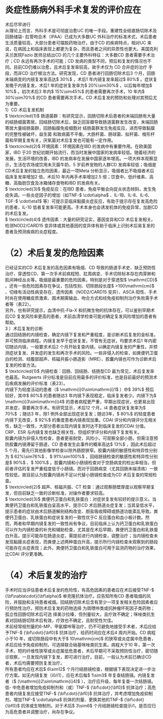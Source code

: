# 炎症性肠病外科手术复发的评价应在  
术后尽早进行  
从理论上而言，外科手术是可彻底治愈UC 的唯一手段。重建性全结直肠切除术及回肠储袋- 肛管吻合术（IPAA）已成为大多数UC 外科治疗的标准术式，术后患者生活质量较高，大部分患者可摆脱药物治疗。由于CD 的疾病特点，相对UC 来说，在病因上和临床表现上都更为复杂，而且患者之间的异质性也更大。美国克利夫兰医院Fazio 医师总结出CD 的几个主要外科特征：大多数CD 患者需要手术治疗；CD 永远有再次手术的可能；CD 发病的类型不同，预后和复发的情况也不同。目前CD仍难以治愈，且术后复发率较高，故手术仅为 CD  合并症的治疗 手段，而非CD 治疗根治方法。研究发现，CD 患者进行回肠切除术后3 个月，回肠末端病变的内镜复发率高达$ 30\%$ ，术后1 年内镜复发率超过$ 80\%$ 。症状复发晚于内镜复发，术后1 年的症状复发率为$ 20\%\sim30\%$ ，以后每年增加$ 10\%$ 。初次术后3 年内$ 15\%\sim45\%$  的患者需要再次手术，10 年内$ 30\%\sim70\%$  的CD 患者需要再次手术。CD 术后复发的预防和处理对其预后尤为重要。  
1）CD 术后复发机制  
$ \textcircled{1}$    肠道菌群：有研究显示，回肠切除术后患者的末端回肠有大量的结肠细菌寄居，回结肠切除术后，缺乏回盲瓣导致肠道菌群发生改变，末端回肠寄居大量结肠菌群，回肠黏膜免疫细胞对 结肠菌群发生免疫反应，进而导致黏膜的完整性被破坏，益生菌 和致病菌不平衡。大肠杆菌、肠球菌、拟杆菌、梭形杆菌和早期复发有关，厌氧菌对术后复发也可能有一定作用。  
$ \textcircled{2}$    环境因素：环境因素在IBD 的发病中有重要作用。在欧美国家，IBD 于20 世纪初期开始流行，而当时发展中国家的发病率较低。随着经济的发展，生活环境的改善，IBD 的发病率在发展中国家逐年增高。一项大样本观察显示，生活在农场或饮用未灭菌牛奶、5 岁前养宠物的人群CD 发病率较低；吸烟是CD术后复发的独立危险因素，最近一项Meta 分析显示，吸烟者比不吸烟者术后临床复发率增加2 倍，术后10 年内再手术率增加2.5 倍；饮食中，低纤维素、高糖、高脂肪饮食及冰箱储存食物和IBD 的发病有关。  
$ \textcircled{3}$    免疫反应：在IBD 患者，免疫平衡会向促炎状态倾斜，发生免疫失调。一些炎症因子的增加（如TNF-$ \cdot\alpha$ 、IL-1B、IL-8、IL-6、TGF-$ \cdot\eta1$  等）可提示亚临床黏膜炎症反应，有助于提示存在复发高危险的患者，IL-10 低者复发率可能更高。手术本身也会诱发机体的免疫异常，加剧CD 的术后复发。  
$ \textcircled{4}$    遗传因素：大量的研究证实，基因变异和CD 术后复发相关。检测NOD2/CARD15 变异体或其他基因的变异体有助于临床上识别术后易复发的患者及预测疾病的炎症程度。  
# （2）术后复发的危险因素  
已经证实的CD 术后复发的高危因素有吸烟、CD 导致的肠道手术史、缺乏预防性治疗、穿透性CD、第一次手术前病程短、肛周病变、手术切除标本存在肉芽肿和肌间神经丛炎等。吸烟是最重要的危险因素，特别是对于穿透型$ \mathrm{CD}$    。还有一些危险因素存在争议，包括性别、切除肠段长度$ >100\mathrm{cm}$    、切缘有活动性病变存在、遗传因素（NOD2/CARD15 变异）、ASCA 阳性、手术时尚在使用糖皮质激素、围术期需输血、吻合方式和经免疫抑制剂治疗失败需手术者等（表22）。  
另外，也有研究提示，血清中抗-Fla-X 和抗微生物的抗体存在，可以鉴别早期术后CD 复发风险率更高的患者，术前血清学检查可能对确定复发风险增加的患者有帮助。  
3 ）术后复发的诊断  
通过回结肠的内镜检查，确定内镜下复发和严重程度，是诊断术后复发的金标准，并可预测临床病程。内镜复发早于症状复发，不管有无症状，均要求术后1 年内密切随访内镜，一般要求术后2 个月开始复查内镜，以确定内镜复发的严重性，并预测症状复发、并发症的发生和再次手术的风险。一些非侵入的检查，如粪便钙卫蛋白的检测、经腹部超声、核磁共振小肠造影（MRE）、胶囊内镜也可作为诊断术后复发的检查方法。  
$ \textcircled{1}$    内镜检查：回肠、回结肠、结肠型CD 最为常见，术后复发率也最高。Rutgeerts 评分标准是目前应用最多的评价标准，也是目前最好的预测术后疾病发展的评价标准（表23）。  
内镜下为轻度活动的患者（$ \mathrm{i}0\sim\mathrm{i}1$ ）中$ 39\%$  预后较好，其中$ 80\%$  的患者随访3 年内镜下表现稳定，临床复发者少。内镜下为$ \mathrm{i}3\sim\mathrm{i}4$  的患者病程更严重，早期出现症状，也更易出现并发症，需要再次手术。有研究显示，术后12 个月，i4 患者症状复发率为$ 70\%$ ；随访3 年，除1 例外全部出现症状复发；随访3年，$ 80\%$  的轻度患者内镜下无改变，$ 92\%$  的重度患者内镜表现加重。CDAI 评分和内镜评分无相关性，缺乏一致性，大部分患者出现内镜复发时达不到临床复发的CDAI 分值。CRP、ESR 与内镜复发也缺乏相关性，但组织学评分和内镜下复发有关。  
胶囊内镜为非侵入性检查，患者更易耐受，风险小，可观察全部小肠，但需注意预防胶囊内镜滞留于肠道，CD 患者发生此事件的概率高达$ 13\%$ ，因此术后超过5 个月，需先行其他影像学检查以除外肠腔狭窄。胶囊内镜的敏感性和特异性分别为 $ 62\%\sim76\%$ 、$ 91\%\sim100\%$ ，回结肠镜检查的敏感性和特异性分别是$ 90\%$ 、$ 100\%$ 。胶囊内镜和小肠镜检查对于空肠病变的检出率相当，但前者评估的复发严重程度低于小肠镜。而对于回肠病变（尤其回肠末端溃疡）一致性较低，故目前认为胶囊内镜尚不足以代替小肠镜检查成为CD 术后复查的常规检查。  
$ \textcircled{2}$    超声、核磁共振、CT 检查：通过观察肠壁厚度以观察早期复发，但目前缺乏一致的诊断标准，对操作者要求较高。  
$ \textcircled{3}$    粪便钙卫蛋白和乳铁蛋白：对症状复发有较好的提示意义。当粪便钙卫蛋白和乳铁蛋白呈高水平，提示CD 术后肠道炎症复发；当其呈低水平，提示患者的症状由术后肠道解剖结构改变、胆盐吸收障碍或肠道功能紊乱导致。粪便钙卫蛋白、乳铁蛋白和症状复发的一致性优于C 反应蛋白和血小板计数。然而，两者和早期内镜复发的一致性尚有争议，目前临床上认为钙卫蛋白和乳铁蛋白可以作为内镜检查的补充和辅助检查，尤其是在术后早期，粪便钙卫蛋白和乳铁蛋白升高，提示可能存在肠道炎症，需提前进行内镜检查，调整治疗；当内镜检查未发现黏膜炎症表现，而粪便上述两种蛋白升高，提示所行内镜检查未观察到的肠段可能存在炎症表现；此外，粪便钙卫蛋白和乳铁蛋白可用于监测药物的治疗效果，比CDAI 评分更准确。  
# （4）术后复发的治疗  
手术时应当评估患者术后复发的危险性，有高危因素的患者应在术后接受TNF-$ {\bf\nabla\cdot}{\bf\alpha}$     单克隆抗体治疗。应告知所有CD 患者吸烟的风险，并鼓励和支持患者戒烟。回结肠切除术后含有至少一项复发相关危险因素者应行预防性治疗。预防术后复发的药物选择 为巯嘌呤类或抗肿瘤坏死因子类药物；孤立性回肠切除术后可选 择美沙拉嗪，但剂量较大，且疗效不确定；咪唑类抗生素对回结肠切除术后有效，疗效也不确定，且耐受性欠佳。  
术前经常规剂量的6-MP、甲氨蝶呤等治疗，仍不可避免地接受手术者，术后应给予TNF-$ {\bf\cdot}{\bf0}$     抗体治疗，给药时间应在术后4 周内开始。CD 病程小于10 年，或切除肠段中有大于$ 10\mathrm{cm}$     的狭窄或炎症属中危患者，术后应给予免疫抑制剂，可选择联合硝基咪唑类抗生素。病程大于10 年，第一次手术，短的纤维性狭窄或炎症属低危患者，术后早期可不采取预防性治疗，密切随诊观察，一旦发现内镜下复发，即可进行治疗。目前，一般认为术前已确诊CD 者，术后均需要预防复发治疗。  
所有患者均应在术后$ 6\sim12$  个月行结肠镜检查，根据镜下表现决定进一步治疗方案。如无内镜复发（i0/i1），应在术后每$ 1\sim3$  年复查结肠镜。内镜复发者（$ (\mathrm{i}2\sim\mathrm{i}4)$ ），治疗应升级，每年复查一次结肠镜。低- 中危患者增加免疫抑制剂和（或）TNF-$ {\bf\cdot}{\bf0}$     抗体治疗；高危患者内镜复发应接受TNF-$ {\bf\cdot}{\bf0}$     抗体治疗，并考虑增加免疫抑制剂、增加TNF-$ \cdot\alpha$  抗体的剂量、更换其他的TNF-$ {\bf\cdot}{\bf0}$     抗体或生物制剂。对于术后$ 3\sim6$  个月结肠镜检查提示i1，是否应归为高危患者并调整治疗，尚存在争议。  

